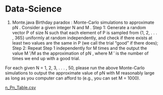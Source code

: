 # Data-Science

1. Monte.java 
  Birthday paradox :
  Monte-Carlo simulations to approximate pN . Consider a given integer N and M . Step 1: Generate a
  random vector P of size N such that each element of P is sampled from {1, 2, . . . , 365} uniformly at random
  independently, and check if there exists at least two values are the same in P (we call the trial “good” if
  there does); Step 2: Repeat Step 1 independently for M times and the output the value M ′/M as the
  approximation of pN , where M ′ is the number of times we end up with a good trial.
  
  For each given N = 1, 2, 3, . . . , 50, please run the above Monte-Carlo simulations to output the approximate
  value of pN with M reasonably large as long as you computer can afford to (e.g., you can set M = 1000).
  
[n_Pn_Table.csv](https://github.com/user-attachments/files/16885997/n_Pn_Table.csv)


